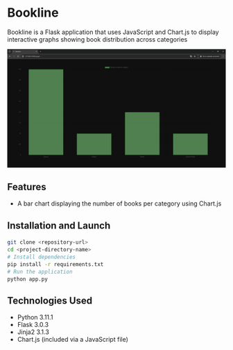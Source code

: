 # Bookline

Bookline is a Flask application that uses JavaScript and Chart.js to display interactive graphs showing book distribution across categories

![Screenshot](https://github.com/levina-anna/levina-anna.github.io/raw/main/images/Bookline.png)

## Features

- A bar chart displaying the number of books per category using Chart.js


## Installation and Launch

```bash
git clone <repository-url>
cd <project-directory-name>
# Install dependencies
pip install -r requirements.txt
# Run the application
python app.py
```

## Technologies Used

- Python 3.11.1
- Flask 3.0.3
- Jinja2 3.1.3
- Chart.js (included via a JavaScript file)